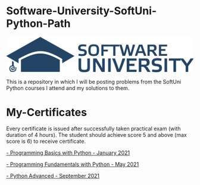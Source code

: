 # Software-University-SoftUni-Python-Path
![softuni-logo](https://github.com/vhadzhiev/Software-University-SoftUni-education/blob/main/SoftUni-Logo.png?raw=true)

This is a repository in which I will be posting problems from the SoftUni Python courses I attend and my solutions to them.

# My-Certificates
Every certificate is issued after successfully taken practical exam (with duration of 4 hours). The student should achieve score 5 and above (max score is 6) to receive certificate.

[- Programming Basics with Python - January 2021](https://softuni.bg/certificates/details/100380/88622963)

[- Programming Fundamentals with Python - May 2021](https://softuni.bg/certificates/details/110918/722b529e)

[- Python Advanced - September 2021](https://softuni.bg/certificates/details/114234/d70ad8d5)
